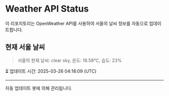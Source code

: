 
# Weather API Status

이 리포지토리는 OpenWeather API를 사용하여 서울의 날씨 정보를 자동으로 업데이트합니다.

## 현재 서울 날씨
> 서울의 현재 날씨: clear sky, 온도: 18.58°C, 습도: 23%

⏳ 업데이트 시간: 2025-03-26 04:18:09 (UTC)

---
자동 업데이트 봇에 의해 관리됩니다.
